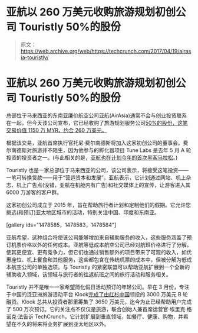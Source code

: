 # 亚航以 260 万美元收购旅游规划初创公司 Touristly 50%的股份 

> 原文：<https://web.archive.org/web/https://techcrunch.com/2017/04/19/airasia-touristly/>

# 亚航以 260 万美元收购旅游规划初创公司 Touristly 50%的股份

总部位于马来西亚的东南亚廉价航空公司亚航(AirAsia)通常不会与创业投资联系在一起，但今天该公司宣布，它已经收购了旅游规划服务公司[50%的股份，这笔交易价值 1150 万 MYR，约合 260 万美元。](https://web.archive.org/web/20220930175449/https://touristly.com/)

根据该交易，亚航首席执行官托尼·费尔南德斯将加入这家初创公司的董事会。费尔南德斯对旅游并不陌生，因为他参与的孵化器项目 Tune Labs 是去年 5 月 A 轮投资的投资者之一。(与此相关的是，[亚航也在计划今年的首次黑客马拉松](https://web.archive.org/web/20220930175449/https://beta.techcrunch.com/2017/01/16/airasia-hackathon/)。)

Touristly 也是一家总部位于马来西亚的公司，该公司表示，将接受这笔投资——一笔可转换贷款——用于“营运资本和发展”。亚航表示，它计划通过网站、机上杂志、机上广告点(没错，亚航在机舱内有广告)和社交媒体上的宣传，让游客进入其 6000 万游客的客户群。

这家初创公司成立于 2015 年，旨在帮助旅行者计划和定制他们的假期。它允许您挑选(和预订)亚太地区城市的活动，特别关注中国、印度和东南亚。

[gallery ids="1478585，1478583，1478584"]

亚航希望，这种组合将使该公司能够增加来自辅助服务的收入，这些服务涵盖了预订机票价格以外的任何成本。亚航等低成本航空公司已经对航班价格进行了分解，使其更便宜、更有竞争力，但它们也通过销售额外的项目带来了可观的收入，如优惠座位、机上餐食和其他服务，这些都包含在传统机票的成本中，但被分解为低成本航空公司的单独选项。与 Touristly 的紧密联盟可以帮助亚航扩展到一个全新的辅助收入领域，该领域与旅行者的往返航班之间的旅行活动和服务相关。

Touristly 并不是唯一一家希望简化假日活动预订的年轻公司。早在 3 月份，专注于中国的泛亚洲旅游活动平台 Klook[完成了由红杉中国](https://web.archive.org/web/20220930175449/https://beta.techcrunch.com/2017/03/02/klook-30-million-series-b/)领投的 3000 万美元 B 轮融资。Klook 总共从投资者那里筹集了 3650 万美元，迄今为止已经帮助用户完成了 500 万次预订。它的关注点不仅仅是旅游，联合创始人兼首席运营官·埃里克·格诺克·法告诉 TechCrunch，它计划扩展到垂直领域，如餐厅、健康、购物，并希望在不久的将来将业务扩展到亚太地区以外。